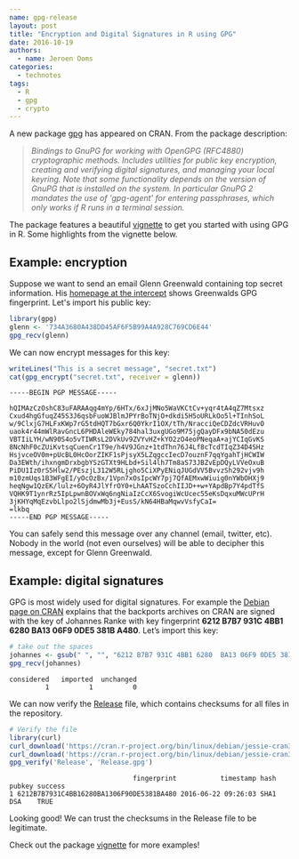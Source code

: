 ```yaml
---
name: gpg-release
layout: post
title: "Encryption and Digital Signatures in R using GPG"
date: 2016-10-19
authors:
  - name: Jeroen Ooms
categories:
  - technotes
tags:
  - R
  - gpg
  - crypto
---
```


A new package [gpg](https://cran.r-project.org/web/packages/gpg/index.html) has appeared on CRAN. From the package description:

> *Bindings to GnuPG for working with OpenGPG (RFC4880) cryptographic methods. Includes utilities for public key encryption, creating and verifying digital signatures, and managing your local keyring. Note that some functionality depends on the version of GnuPG that is installed on the system. In particular GnuPG 2 mandates the use of 'gpg-agent' for entering passphrases, which only works if R runs in a terminal session.*


The package features a beautiful [vignette](https://cran.r-project.org/web/packages/gpg/vignettes/intro.html) to get you started with using GPG in R. Some highlights from the vignette below. 

## Example: encryption

Suppose we want to send an email Glenn Greenwald containing top secret information. His [homepage at the intercept](https://theintercept.com/staff/glenn-greenwald/) shows Greenwalds GPG fingerprint. Let's import his public key:


```r
library(gpg)
glenn <- '734A3680A438DD45AF6F5B99A4A928C769CD6E44'
gpg_recv(glenn)
```

We can now encrypt messages for this key:

```r
writeLines("This is a secret message", "secret.txt")
cat(gpg_encrypt("secret.txt", receiver = glenn))
```

```
-----BEGIN PGP MESSAGE-----

hQIMAzCzOshC83uFARAAqg4mYp/6HTx/6xJjMNo5WaVKCtCv+yqr4tA4qZ7Mtsxz
Cxud4hgGfuqZ45S3J6qsbFuoWJBlmJPYrBoTNjO+dkdi5H5oURLkOo5l+TInhSoL
w/9ClxjG7HLFxKWp7rG5tdHQT7bGxr6Q0YkrI1OX/tTh/NracciQeCDZdcVRHuvO
uaok4r44mWlRavGncL6PHDAleWEky784hal3uxgUGo9M75jgQayDFx9bNA50dEzu
VBTIiLYH/wN90S4o5vTIWRsL2DVkUv9ZVYvHZ+kYO2zO4eoPNeqaA+ajYCIqGvKS
8NcNhF0cZUiKvtsqCuenCr1T9e/h4V9JGnz+1tdThn76J4Lf8cTcdTIqZ34D4SHz
HsjvceOV0m+pUcBL0HcOorZIKF1sPjsyX5LZqgccIecD7ouznF7qqYgahTjHCWIW
Da3EWth/ihxngmDrxbgbYSzGTXt9HLbd+Sil4lh7Tm8aS73JBZvEpDQyLVVeOxuB
PiDU1Iz0rS5Hlw2/PEszjL312W5RLjgho5CiXPyENiqJUGdVV5BvvzSh292vjv9h
m10zmUqs1B3WFgEI/yOcOzBx/1Vpn7xOsIpcWY7pj7QfAEMxwWiuig0nYWbOHXj9
heqNgw1QzEK/lulz+6OyR4JlYfrOY0+LhAATSzoCchIIJD++w+YApdBp7Y4pdTfS
VQHK9T1ynrRz5IpLpwnBOVxWq6ngNiaIzCcX6SvogiWcUcec55eKsDqxuMWcUPrH
3jKHYqMqEzvbLlpo2lSjdmwMb3j+EusS/kN64HBaMqwvVsfyCaI=
=lkbq
-----END PGP MESSAGE-----
```

You can safely send this message over any channel (email, twitter, etc). Nobody in the world (not even ourselves) will be able to decipher this message, except for Glenn Greenwald.

## Example: digital signatures

GPG is most widely used for digital signatures. For example the [Debian page on CRAN](https://cran.r-project.org/bin/linux/debian/) explains that the backports archives on CRAN are signed with the key of Johannes Ranke with key fingerprint __6212 B7B7 931C 4BB1 6280 BA13 06F9 0DE5 381B A480__. Let’s import this key:

```r
# take out the spaces
johannes <- gsub(" ", "", "6212 B7B7 931C 4BB1 6280  BA13 06F9 0DE5 381B A480")
gpg_recv(johannes)
```
```
considered   imported  unchanged 
         1          1          0  
```

We can now verify the [Release](https://cran.r-project.org/bin/linux/debian/jessie-cran3/Release) file, which contains checksums for all files in the repository.

```r
# Verify the file
library(curl)
curl_download('https://cran.r-project.org/bin/linux/debian/jessie-cran3/Release', 'Release')
curl_download('https://cran.r-project.org/bin/linux/debian/jessie-cran3/Release.gpg', 'Release.gpg')
gpg_verify('Release', 'Release.gpg')
```

```
                               fingerprint           timestamp hash pubkey success
1 6212B7B7931C4BB16280BA1306F90DE5381BA480 2016-06-22 09:26:03 SHA1    DSA    TRUE
```

Looking good! We can trust the checksums in the Release file to be legitimate.

Check out the package [vignette](https://cran.r-project.org/web/packages/gpg/vignettes/intro.html) for more examples!
